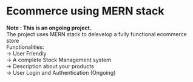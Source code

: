 # Ecommerce using MERN stack <br/>
<b>Note : This is an ongoing project.</b> <br/>
The project uses MERN stack to delevelop a fully functional ecommerce store <br/>
Functionalities:<br/>
  -> User Friendly <br/>
  -> A complete Stock Management system <br/>
  -> Description about your products <br/>
  -> User Login and Authentication (Ongoing) <br/>
